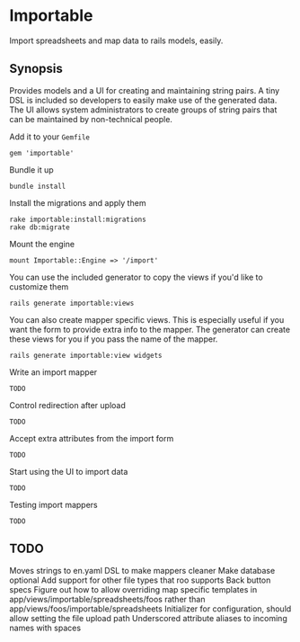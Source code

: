 # Importable #

Import spreadsheets and map data to rails models, easily.

## Synopsis ##

Provides models and a UI for creating and maintaining string pairs. A tiny DSL is included so developers to easily make use of the generated data. The UI allows system administrators to create groups of string pairs that can be maintained by non-technical people.

Add it to your `Gemfile`

    gem 'importable'

Bundle it up

    bundle install

Install the migrations and apply them

    rake importable:install:migrations
    rake db:migrate

Mount the engine

    mount Importable::Engine => '/import'

You can use the included generator to copy the views if you'd like to customize them

    rails generate importable:views

You can also create mapper specific views. This is especially useful if you want the form to provide extra info to the mapper. The generator can create these views for you if you pass the name of the mapper.

    rails generate importable:view widgets

Write an import mapper

    TODO

Control redirection after upload

    TODO

Accept extra attributes from the import form

    TODO

Start using the UI to import data

    TODO

Testing import mappers

    TODO

## TODO ##

Moves strings to en.yaml
DSL to make mappers cleaner
Make database optional
Add support for other file types that roo supports
Back button specs
Figure out how to allow overriding map specific templates in app/views/importable/spreadsheets/foos rather than app/views/foos/importable/spreadsheets
Initializer for configuration, should allow setting the file upload path
Underscored attribute aliases to incoming names with spaces
